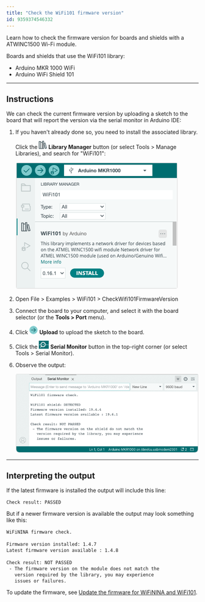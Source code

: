 ```yaml
---
title: "Check the WiFi101 firmware version"
id: 9359374546332
---
```


Learn how to check the firmware version for boards and shields with a ATWINC1500 Wi-Fi module.

Boards and shields that use the WiFi101 library:

* Arduino MKR 1000 WiFi
* Arduino WiFi Shield 101

---

## Instructions

We can check the current firmware version by uploading a sketch to the board that will report the version via the serial monitor in Arduino IDE:

1. If you haven't already done so, you need to install the associated library.

   Click the ![Library Manager icon](img/symbol_library.png) **Library Manager** button (or select Tools > Manage Libraries), and search for "WiFi101":

   ![Installing the WiFi101 library](img/install-library-wifi101.png)

1. Open File > Examples > WiFi101 > CheckWifi101FirmwareVersion

1. Connect the board to your computer, and select it with the board selector (or the **Tools > Port** menu).

1. Click ![Upload button](img/symbol_upload2.png) **Upload** to upload the sketch to the board.

1. Click the ![Serial Monitor button](img/symbol_monitor.png) **Serial Monitor** button in the top-right corner (or select Tools > Serial Monitor).

1. Observe the output:

   ![Serial monitor](img/check-wifi101-firmware-version-failed.png)

---

## Interpreting the output

If the latest firmware is installed the output will include this line:

```
Check result: PASSED
```

But if a newer firmware version is available the output may look something like this:

```
WiFiNINA firmware check.

Firmware version installed: 1.4.7
Latest firmware version available : 1.4.8

Check result: NOT PASSED
 - The firmware version on the module does not match the
   version required by the library, you may experience
   issues or failures.
```

To update the firmware, see [Update the firmware for WiFiNINA and WiFi101](https://support.arduino.cc/hc/en-us/articles/360013896579-Update-the-firmware-for-WiFiNINA-and-WiFi101).
